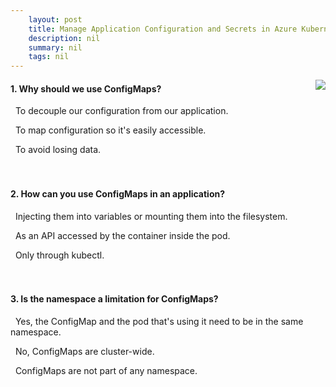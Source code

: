 ```yaml
---
    layout: post
    title: Manage Application Configuration and Secrets in Azure Kubernetes Service (AKS) - Understand Kubernetes Secrets
    description: nil
    summary: nil
    tags: nil
---
```



 <a target="_blank" href="https://docs.microsoft.com/en-us/learn/modules/aks-secrets-configure-app/4-concept-configmaps/"><i class="fas fa-external-link-alt"></i> </a>
 <img align="right" src="https://docs.microsoft.com/en-us/learn/achievements/aks-secrets-configure-app.svg">
####  1. Why should we use ConfigMaps?


<i class='fas fa-check-square' style='color: Dodgerblue;'></i> &nbsp;&nbsp;To decouple our configuration from our application.

<i class='far fa-square'></i> &nbsp;&nbsp;To map configuration so it's easily accessible.

<i class='far fa-square'></i> &nbsp;&nbsp;To avoid losing data.
<br />
<br />
<br />

####  2. How can you use ConfigMaps in an application?


<i class='fas fa-check-square' style='color: Dodgerblue;'></i> &nbsp;&nbsp;Injecting them into variables or mounting them into the filesystem.

<i class='far fa-square'></i> &nbsp;&nbsp;As an API accessed by the container inside the pod.

<i class='far fa-square'></i> &nbsp;&nbsp;Only through kubectl.
<br />
<br />
<br />

####  3. Is the namespace a limitation for ConfigMaps?


<i class='fas fa-check-square' style='color: Dodgerblue;'></i> &nbsp;&nbsp;Yes, the ConfigMap and the pod that's using it need to be in the same namespace.

<i class='far fa-square'></i> &nbsp;&nbsp;No, ConfigMaps are cluster-wide.

<i class='far fa-square'></i> &nbsp;&nbsp;ConfigMaps are not part of any namespace.
<br />
<br />
<br />
